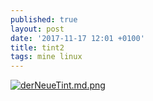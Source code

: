 ```yaml
---
published: true
layout: post
date: '2017-11-17 12:01 +0100'
title: tint2
tags: mine linux
---
```

[![derNeueTint.md.png](https://cdn.scrot.moe/images/2017/11/17/derNeueTint.md.png)](https://cdn.scrot.moe/images/2017/11/17/derNeueTint.png)
